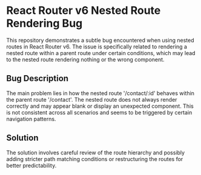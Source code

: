 # React Router v6 Nested Route Rendering Bug

This repository demonstrates a subtle bug encountered when using nested routes in React Router v6. The issue is specifically related to rendering a nested route within a parent route under certain conditions, which may lead to the nested route rendering nothing or the wrong component.

## Bug Description
The main problem lies in how the nested route '/contact/:id' behaves within the parent route '/contact'. The nested route does not always render correctly and may appear blank or display an unexpected component.  This is not consistent across all scenarios and seems to be triggered by certain navigation patterns.

## Solution
The solution involves careful review of the route hierarchy and possibly adding stricter path matching conditions or restructuring the routes for better predictability.